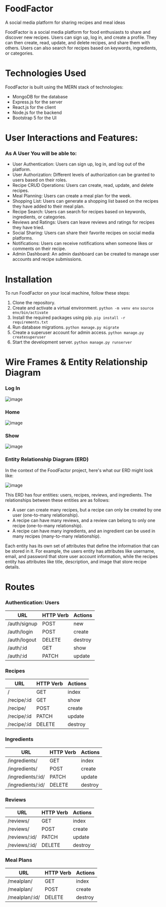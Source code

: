 # FoodFactor
A social media platform for sharing recipes and meal ideas

FoodFactor is a social media platform for food enthusiasts to share and discover new recipes. Users can sign up, log in, and create a profile. They can then create, read, update, and delete recipes, and share them with others. Users can also search for recipes based on keywords, ingredients, or categories.

# Technologies Used
FoodFactor is built using the MERN stack of technologies:
- MongoDB for the database
- Express.js for the server
- React.js for the client
- Node.js for the backend
- Bootstrap 5 for the UI

# User Interactions and Features:
### As A User You will be able to:
- User Authentication: Users can sign up, log in, and log out of the platform.
- User Authorization: Different levels of authorization can be granted to users based on their roles.
- Recipe CRUD Operations: Users can create, read, update, and delete recipes.
- Meal Planning: Users can create a meal plan for the week.
- Shopping List: Users can generate a shopping list based on the recipes they have added to their meal plan.
- Recipe Search: Users can search for recipes based on keywords, ingredients, or categories.
- Reviews and Ratings: Users can leave reviews and ratings for recipes they have tried.
- Social Sharing: Users can share their favorite recipes on social media platforms.
- Notifications: Users can receive notifications when someone likes or comments on their recipe.
- Admin Dashboard: An admin dashboard can be created to manage user accounts and recipe submissions.

# Installation
To run FoodFactor on your local machine, follow these steps:
1. Clone the repository. 
2. Create and activate a virtual environment.
  `python -m venv env`
`source env/bin/activate`
3. Install the required packages using pip.
  `pip install -r requirements.txt`
4. Run database migrations.
  `python manage.py migrate`
5. Create a superuser account for admin access.
  `python manage.py createsuperuser`
6. Start the development server.
  `python manage.py runserver`
  
 # Wire Frames & Entity Relationship Diagram 
 ### Log In
 ![image](https://user-images.githubusercontent.com/106713788/223487710-466ddf42-beb1-4e53-becd-e691f9206706.png)
 ### Home
 ![image](https://user-images.githubusercontent.com/106713788/223487483-3d889d32-339d-4173-b986-5e327974140c.png)
 ### Show
 ![image](https://user-images.githubusercontent.com/106713788/223487394-90694547-d86e-49c4-911a-241d0f0f13c2.png)

 ### Entity Relationship Diagram (ERD)
 In the context of the FoodFactor project, here's what our ERD might look like:
 
 ![image](https://user-images.githubusercontent.com/106713788/223472494-46487e25-61c2-426f-9e65-94687d323162.png)
 
 This ERD has four entities: users, recipes, reviews, and ingredients. The relationships between these entities are as follows:
- A user can create many recipes, but a recipe can only be created by one user (one-to-many relationship).
- A recipe can have many reviews, and a review can belong to only one recipe (one-to-many relationship).
- A recipe can have many ingredients, and an ingredient can be used in many recipes (many-to-many relationship).

Each entity has its own set of attributes that define the information that can be stored in it. For example, the users entity has attributes like username, email, and password that store user account information, while the recipes entity has attributes like title, description, and image that store recipe details.

# Routes

### Authentication: Users

| **URL**              | **HTTP Verb** |**Actions**|
|----------------------|---------------|-----------|
| /auth/signup         | POST          | new       | 
| /auth/login          | POST          | create    | 
| /auth/logout         | DELETE        | destroy   |      
| /auth/:id            | GET           | show      |        
| /auth/:id            | PATCH         | update    |        

### Recipes

| **URL**              | **HTTP Verb** |**Actions**|
|----------------------|---------------|-----------|
| /                    | GET           | index
| /recipe/:id          | GET           | show
| /recipe/             | POST          | create
| /recipe/:id          | PATCH         | update      
| /recipe/:id          | DELETE        | destroy     

### Ingredients

| **URL**           | **HTTP Verb** |**Actions**|
|-------------------|---------------|-----------|
| /ingredients/     | GET           | index
| /ingredients/     | POST          | create
| /ingredients/:id/ | PATCH         | update  
| /ingredients/:id/ | DELETE        | destroy  

### Reviews

| **URL**           | **HTTP Verb** |**Actions**|
|-------------------|---------------|-----------|
| /reviews/     | GET           | index
| /reviews/     | POST          | create
| /reviews/:id/ | PATCH         | update  
| /reviews/:id/ | DELETE        | destroy  

### Meal Plans

| **URL**           | **HTTP Verb** |**Actions**|
|-------------------|---------------|-----------|
| /mealplan/     | GET           | index
| /mealplan/     | POST          | create 
| /mealplan/:id/ | DELETE        | destroy  
